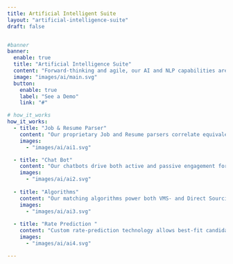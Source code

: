 ```yaml
---
title: Artificial Intelligent Suite
layout: "artificial-intelligence-suite"
draft: false


#banner 
banner:
  enable: true
  title: "Artificial Intelligence Suite"
  content: "Forward-thinking and agile, our AI and NLP capabilities are interwoven throughout all of our offerings, optimizing the value of our ecosystem to suppliers, candidates, and MSP partners."
  image: "images/ai/main.svg"
  button:
    enable: true
    label: "See a Demo"
    link: "#"

# how_it_works
how_it_works: 
  - title: "Job & Resume Parser"
    content: "Our proprietary Job and Resume parsers correlate equivalent titles and skills to allow you to compare candidates more effectively."
    images:
      - "images/ai/ai1.svg"

  - title: "Chat Bot"
    content: "Our chatbots drive both active and passive engagement for candidates, driving everything from simple FAQs to job applications to continued talent pool engagement."
    images: 
      - "images/ai/ai2.svg"
    
  - title: "Algorithms"
    content: "Our matching algorithms power both VMS- and Direct Sourcing-specific benchmarking. Market-leading data processing, cleansing, and model selection and inference approach guarantees optimal fit between your roles and candidates."
    images: 
      - "images/ai/ai3.svg"
  
  - title: "Rate Prediction "
    content: "Custom rate-prediction technology allows best-fit candidate matching as well."
    images: 
      - "images/ai/ai4.svg"

---
```

